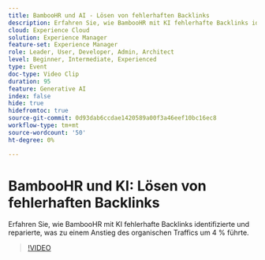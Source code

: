 ```yaml
---
title: BambooHR und AI - Lösen von fehlerhaften Backlinks
description: Erfahren Sie, wie BambooHR mit KI fehlerhafte Backlinks identifizierte und reparierte, was zu einem Anstieg des organischen Traffics um 4 % führte.
cloud: Experience Cloud
solution: Experience Manager
feature-set: Experience Manager
role: Leader, User, Developer, Admin, Architect
level: Beginner, Intermediate, Experienced
type: Event
doc-type: Video Clip
duration: 95
feature: Generative AI
index: false
hide: true
hidefromtoc: true
source-git-commit: 0d93dab6ccdae1420589a00f3a46eef10bc16ec8
workflow-type: tm+mt
source-wordcount: '50'
ht-degree: 0%

---
```



# BambooHR und KI: Lösen von fehlerhaften Backlinks

Erfahren Sie, wie BambooHR mit KI fehlerhafte Backlinks identifizierte und reparierte, was zu einem Anstieg des organischen Traffics um 4 % führte.

>[!VIDEO](https://video.tv.adobe.com/v/3459238/?learn=on&enablevpops)

